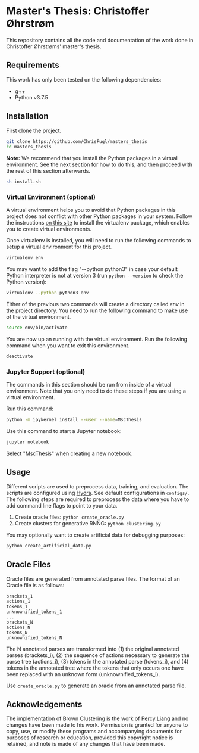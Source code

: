 # Master's Thesis: Christoffer Øhrstrøm
This repository contains all the code and documentation of the work done in Christoffer Øhrstrøms' master's thesis.

## Requirements
This work has only been tested on the following dependencies:

* g++
* Python v3.7.5

## Installation
First clone the project.

``` sh
git clone https://github.com/ChrisFugl/masters_thesis
cd masters_thesis
```

**Note:** We recommend that you install the Python packages in a virtual environment. See the next section for how to do this, and then proceed with the rest of this section afterwards.

``` sh
sh install.sh
```

### Virtual Environment (optional)
A virtual environment helps you to avoid that Python packages in this project does not conflict with other Python packages in your system. Follow the instructions [on this site](https://virtualenv.pypa.io/en/stable/installation/) to install the virtualenv package, which enables you to create virtual environments.

Once virtualenv is installed, you will need to run the following commands to setup a virtual environment for this project.

``` sh
virtualenv env
```

You may want to add the flag "--python python3" in case your default Python interpreter is not at version 3 (run ```python --version``` to check the Python version):

``` sh
virtualenv --python python3 env
```

Either of the previous two commands will create a directory called *env* in the project directory. You need to run the following command to make use of the virtual environment.

``` sh
source env/bin/activate
```

You are now up an running with the virtual environment. Run the following command when you want to exit this environment.

``` sh
deactivate
```

### Jupyter Support (optional)
The commands in this section should be run from inside of a virtual environment. Note that you only need to do these steps if you are using a virtual environment.

Run this command:

``` sh
python -m ipykernel install --user --name=MscThesis
```

Use this command to start a Jupyter notebook:

``` sh
jupyter notebook
```

Select "MscThesis" when creating a new notebook.

## Usage
Different scripts are used to preprocess data, training, and evaluation. The scripts are configured using [Hydra](https://hydra.cc/). See default configurations in `configs/`. The following steps are required to preprocess the data where you have to add command line flags to point to your data.

1. Create oracle files: `python create_oracle.py`
2. Create clusters for generative RNNG: `python clustering.py`

You may optionally want to create artificial data for debugging purposes:

``` sh
python create_artificial_data.py
```

## Oracle Files
Oracle files are generated from annotated parse files. The format of an Oracle file is as follows:

```
brackets_1
actions_1
tokens_1
unknownified_tokens_1
...
brackets_N
actions_N
tokens_N
unknownified_tokens_N
```

The N annotated parses are transformed into (1) the original annotated parses (brackets_i), (2) the sequence of actions necessary to generate the parse tree (actions_i), (3) tokens in the annotated parse (tokens_i), and (4) tokens in the annotated tree where the tokens that only occurs one have been replaced with an unknown form (unknownified_tokens_i).

Use `create_oracle.py` to generate an oracle from an annotated parse file.

## Acknowledgements
The implementation of Brown Clustering is the work of [Percy Liang](https://github.com/percyliang/brown-cluster) and no changes have been made to his work. Permission is granted for anyone to copy, use, or modify these programs and accompanying documents for purposes of research or education, provided this copyright notice is retained, and note is made of any changes that have been made.
